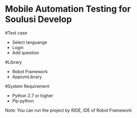 # Mobile Automation Testing for Soulusi Develop

#Test case
- Select languange
- Login
- Add question

#Library
- Robot Framework
- AppiumLibrary

#System Requirement
- Python 2.7 or higher
- Pip python

Note: You can run the project by RIDE, IDE of Robot Framework